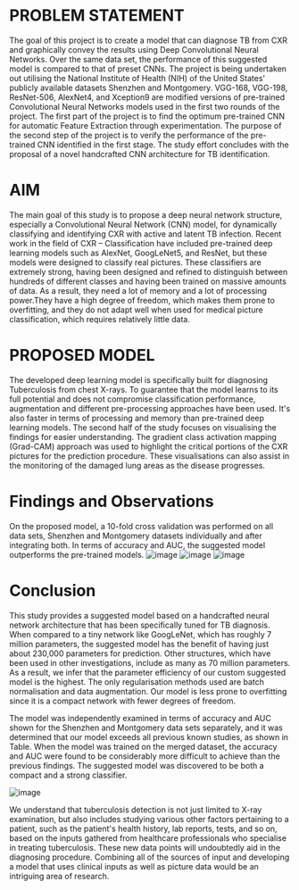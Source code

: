 # PROBLEM STATEMENT
The goal of this project is to create a model that can diagnose TB from CXR and graphically convey the results using Deep Convolutional Neural Networks. Over the same data set, the performance of this suggested model is compared to that of preset CNNs. The project is being undertaken out utilising the National Institute of Health (NIH) of the United States' publicly available datasets Shenzhen and Montgomery.
VGG-168, VGG-198, ResNet-506, AlexNet4, and Xception9 are modified versions of pre-trained Convolutional Neural Networks models used in the first two rounds of the project. The first part of the project is to find the optimum pre-trained CNN for automatic Feature Extraction through experimentation. The purpose of the second step of the project is to verify the performance of the pre-trained CNN identified in the first stage. The study effort concludes with the proposal of a novel handcrafted CNN architecture for TB identification.
# AIM 
The main goal of this study is to propose a deep neural network structure, especially a Convolutional Neural Network (CNN) model, for dynamically classifying and identifying CXR with active and latent TB infection. Recent work in the field of CXR – Classification have included pre-trained deep learning models such as AlexNet, GoogLeNet5, and ResNet, but these models were designed to classify real pictures. These classifiers are extremely strong, having been designed and refined to distinguish between hundreds of different classes and having been trained on massive amounts of data. As a result, they need a lot of memory and a lot of processing power.They have a high degree of freedom, which makes them prone to overfitting, and they do not adapt well when used for medical picture classification, which requires relatively little data.
# PROPOSED MODEL
The developed deep learning model is specifically built for diagnosing Tuberculosis from chest X-rays. To guarantee that the model learns to its full potential and does not compromise classification performance, augmentation and different pre-processing approaches have been used. It's also faster in terms of processing and memory than pre-trained deep learning models. The second half of the study focuses on visualising the findings for easier understanding. The gradient class activation mapping (Grad-CAM) approach was used to highlight the critical portions of the CXR pictures for the prediction procedure. These visualisations can also assist in the monitoring of the damaged lung areas as the disease progresses.
# Findings and Observations
On the proposed model, a 10-fold cross validation was performed on all data sets, Shenzhen and Montgomery datasets individually and after integrating both. In terms of accuracy and AUC, the suggested model outperforms the pre-trained models.
![image](https://user-images.githubusercontent.com/104749585/174725950-05036909-915b-4624-89d5-72243ed3bd86.png)
![image](https://user-images.githubusercontent.com/104749585/174726861-a4646c0c-0123-4379-ad37-ef48907590eb.png)
![image](https://user-images.githubusercontent.com/104749585/174726967-62319c85-4f04-470e-9b6b-9badc95d0108.png)

# Conclusion
This study provides a suggested model based on a handcrafted neural network architecture that has been specifically tuned for TB diagnosis. When compared to a tiny network like GoogLeNet, which has roughly 7 million parameters, the suggested model has the benefit of having just about 230,000 parameters for prediction. Other structures, which have been used in other investigations, include as many as 70 million parameters. As a result, we infer that the parameter efficiency of our custom suggested model is the highest. The only regularisation methods used are batch normalisation and data augmentation. Our model is less prone to overfitting since it is a compact network with fewer degrees of freedom.

The model was independently examined in terms of accuracy and AUC shown for the Shenzhen and Montgomery data sets separately, and it was determined that our model exceeds all previous known studies, as shown in Table. When the model was trained on the merged dataset, the accuracy and AUC were found to be considerably more difficult to achieve than the previous findings. The suggested model was discovered to be both a compact and a strong classifier.

![image](https://user-images.githubusercontent.com/104749585/174728228-e0bc6079-c2bb-4a94-b132-9e73d94ae374.png)


We understand that tuberculosis detection is not just limited to X-ray examination, but also includes studying various other factors pertaining to a patient, such as the patient's health history, lab reports, tests, and so on, based on the inputs gathered from healthcare professionals who specialise in treating tuberculosis. These new data points will undoubtedly aid in the diagnosing procedure. Combining all of the sources of input and developing a model that uses clinical inputs as well as picture data would be an intriguing area of research.

